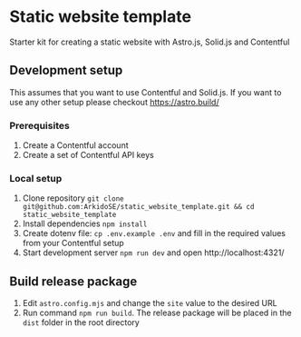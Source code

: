 # Static website template
Starter kit for creating a static website with Astro.js, Solid.js and Contentful


## Development setup

This assumes that you want to use Contentful and Solid.js. If you want to use any other setup please checkout https://astro.build/

### Prerequisites

1. Create a Contentful account
2. Create a set of Contentful API keys

### Local setup

1. Clone repository `git clone git@github.com:ArkidoSE/static_website_template.git && cd static_website_template`
2. Install dependencies `npm install`
3. Create dotenv file: `cp .env.example .env` and fill in the required values from your Contentful setup
4. Start development server `npm run dev` and open http://localhost:4321/


## Build release package

1. Edit `astro.config.mjs` and change the `site` value to the desired URL
2. Run command `npm run build`. The release package will be placed in the `dist` folder in the root directory
